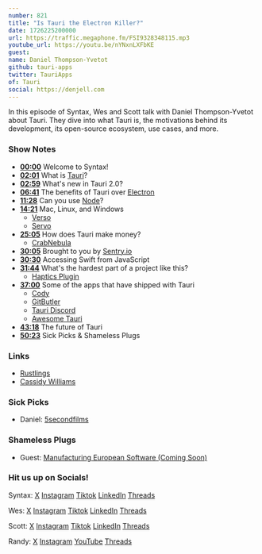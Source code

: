 ```yaml
---
number: 821
title: "Is Tauri the Electron Killer?"
date: 1726225200000
url: https://traffic.megaphone.fm/FSI9328348115.mp3
youtube_url: https://youtu.be/nYNxnLXFbKE
guest: 
name: Daniel Thompson-Yvetot
github: tauri-apps
twitter: TauriApps
of: Tauri
social: https://denjell.com
---
```


In this episode of Syntax, Wes and Scott talk with Daniel Thompson-Yvetot about Tauri. They dive into what Tauri is, the motivations behind its development, its open-source ecosystem, use cases, and more.

### Show Notes

* **[00:00](#t=00:00)** Welcome to Syntax!
* **[02:01](#t=02:01)** What is [Tauri](https://tauri.app/)?
* **[02:59](#t=02:59)** What's new in Tauri 2.0?
* **[06:41](#t=06:41)** The benefits of Tauri over [Electron](https://www.electronjs.org/)
* **[11:28](#t=11:28)** Can you use [Node](https://nodejs.org/)?
* **[14:21](#t=14:21)** Mac, Linux, and Windows
  * [Verso](https://github.com/versotile-org/verso)
  * [Servo](https://servo.org/)
* **[25:05](#t=25:05)** How does Tauri make money?
  * [CrabNebula](https://crabnebula.dev/)
* **[30:05](#t=30:05)** Brought to you by [Sentry.io](https://sentry.io)
* **[30:30](#t=30:30)** Accessing Swift from JavaScript
* **[31:44](#t=31:44)** What's the hardest part of a project like this?
  * [Haptics Plugin](https://github.com/crabnebula-dev/plugins-workspace/blob/feat/haptics/plugins/haptics/ios/Sources/HapticsPlugin.swift)
* **[37:00](#t=37:00)** Some of the apps that have shipped with Tauri
  * [Cody](https://sourcegraph.com/cody)
  * [GitButler](https://gitbutler.com/)
  * [Tauri Discord](https://discord.com/invite/tauri)
  * [Awesome Tauri](https://github.com/tauri-apps/awesome-tauri)
* **[43:18](#t=43:18)** The future of Tauri
* **[50:23](#t=50:23)** Sick Picks & Shameless Plugs

### Links
  * [Rustlings](https://github.com/rust-lang/rustlings)
  * [Cassidy Williams](https://cassidoo.co/)

### Sick Picks

- Daniel: [5secondfilms](https://www.youtube.com/channel/UCG9lNhVqk9luFLxBKDzuO9g)

### Shameless Plugs

- Guest: [Manufacturing European Software (Coming Soon)](https://denjell.com/)

### Hit us up on Socials!

Syntax: [X](https://twitter.com/syntaxfm) [Instagram](https://www.instagram.com/syntax_fm/) [Tiktok](https://www.tiktok.com/@syntaxfm) [LinkedIn](https://www.linkedin.com/company/96077407/admin/feed/posts/) [Threads](https://www.threads.net/@syntax_fm)

Wes: [X](https://twitter.com/wesbos) [Instagram](https://www.instagram.com/wesbos/) [Tiktok](https://www.tiktok.com/@wesbos) [LinkedIn](https://www.linkedin.com/in/wesbos/) [Threads](https://www.threads.net/@wesbos)

Scott: [X](https://twitter.com/stolinski) [Instagram](https://www.instagram.com/stolinski/) [Tiktok](https://www.tiktok.com/@stolinski) [LinkedIn](https://www.linkedin.com/in/stolinski/) [Threads](https://www.threads.net/@stolinski)

Randy: [X](https://twitter.com/randyrektor) [Instagram](https://www.instagram.com/randyrektor/) [YouTube](https://www.youtube.com/@randyrektor) [Threads](https://www.threads.net/@randyrektor)
